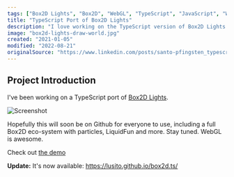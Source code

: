 ```yaml
---
tags: ["Box2D Lights", "Box2D", "WebGL", "TypeScript", "JavaScript", "Web Development", "Game Development", "Projects"]
title: "TypeScript Port of Box2D Lights"
description: "I love working on the TypeScript version of Box2D Lights."
image: "box2d-lights-draw-world.jpg"
created: "2021-01-05"
modified: "2022-08-21"
originalSource: "https://www.linkedin.com/posts/santo-pfingsten_typescript-box2dlights-box2d-activity-6712409983272685568-9498"
---
```


## Project Introduction

I've been working on a TypeScript port of [Box2D Lights](https://github.com/libgdx/box2dlights).

![Screenshot](/assets/box2d-lights-draw-world.jpg)

Hopefully this will soon be on Github for everyone to use, including a full Box2D eco-system with particles, LiquidFun and more. Stay tuned. WebGL is awesome.

Check out [the demo](https://lusito.github.io/box2d.ts/testbed/#/Lights#Draw_World)

**Update:** It's now available: https://lusito.github.io/box2d.ts/
